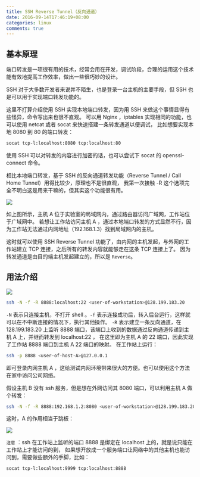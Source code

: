 ```yaml
---
title: SSH Reverse Tunnel（反向通道）
date: 2016-09-14T17:46:19+08:00
categories: linux
comments: true
---
```


## 基本原理

端口转发是一项很有用的技术，经常会用在开发，调试阶段，合理的运用这个技术能有效地提高工作效率，做出一些很巧妙的设计。

SSH 对于大多数开发者来说并不陌生，也是登录一台主机的主要手段，但 SSH 也是可以用于实现端口转发功能的。

这里不打算介绍使用 SSH 实现本地端口转发，因为用 SSH 来做这个事情显得有些怪异，命令写出来也很不直观。
可以用 Nginx ，iptables 实现相同的功能，也可以使用 netcat 或者 socat 来快速搭建一条转发通道以便调试，
比如想要实现本地 8080 到 80 的端口转发：

``` sh
socat tcp-l:localhost:8080 tcp:localhost:80
```

使用 SSH 可以对转发的内容进行加密的话，也可以尝试下 socat 的 openssl-connect 命令。

相比本地端口转发，基于 SSH 的反向通道转发功能（Reverse Tunnel / Call Home Tunnel）用得比较少，原理也不是很直观，
我第一次接触 -R 这个选项完全不明白这是用来干嘛的，但其实这个功能很有用。

![](/images/tech/ssh-remote-forward-topo.png)

如上图所示，主机 A 位于实验室的局域网内，通过路由器访问广域网，工作站位于广域网中。
若想让工作站访问主机 A ，通过本地端口转发的方式显然不行，因为工作站无法通过内网地址（192.168.1.3）找到局域网内的主机。

这时就可以使用 SSH Reverse Tunnel 功能了，由内网的主机发起，与外网的工作站建立 TCP 连接，之后所有的转发内容就能够走在这条 TCP 连接上了。
因为转发通道是由目的端主机发起建立的，所以是 `Reverse`。

## 用法介绍

![](/images/tech/ssh-remote-forward-local.png)

``` sh
ssh -N -f -R 8888:localhost:22 <user-of-workstation>@128.199.183.20
```

`-N` 表示只连接主机，不打开 shell 。`-f` 表示连接成功后，转入后台运行，这样就可以在不中断连接的情况下，执行其他操作。
`-R` 表示建立一条反向通道，在 128.199.183.20 上监听 8888 端口，该端口上收到的数据通过反向通道传递到主机 A 上，并继而转发到 localhost:22 ，
在这里即为主机 A 的 22 端口，因此实现了工作站 8888 端口到主机 A 22 端口的映射。
在工作站上运行：

``` sh
ssh -p 8888 <user-of-host-A>@127.0.0.1
```

即可登录内网主机 A ，这给测试内网环境带来很大的方便。也可以使用这个方法在家中访问公司网络。

假设主机 B 没有 ssh 服务，但是想在外网访问其 8080 端口，可以利用主机 A 做个转发：

``` sh
ssh -N -f -R 8888:192.168.1.2:8080 <user-of-workstation>@128.199.183.20
```
这时，A 的作用相当于跳板：

![](/images/tech/ssh-remote-forward-hop.png)

`注意` ：ssh 在工作站上监听的端口 8888 是绑定在 localhost 上的，就是说只能在工作站上才能访问的到，
如果想开放成一个服务端口让网络中的其他主机也能访问到，需要做些额外的手脚，比如：

``` sh
socat tcp-l:localhost:9999 tcp:localhost:8888
```
